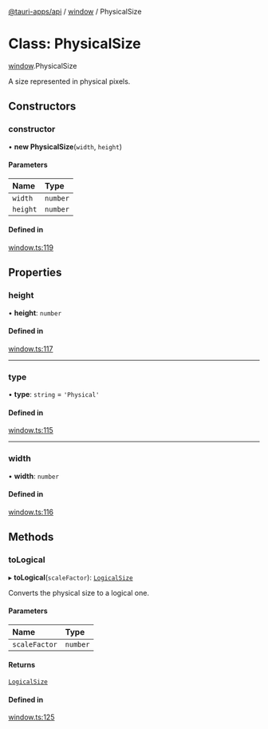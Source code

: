 [@tauri-apps/api](../index.md) / [window](../modules/window.md) / PhysicalSize

# Class: PhysicalSize

[window](../modules/window.md).PhysicalSize

A size represented in physical pixels.

## Constructors

### constructor

• **new PhysicalSize**(`width`, `height`)

#### Parameters

| Name | Type |
| :------ | :------ |
| `width` | `number` |
| `height` | `number` |

#### Defined in

[window.ts:119](https://github.com/tauri-apps/tauri/blob/8edc636/tooling/api/src/window.ts#L119)

## Properties

### height

• **height**: `number`

#### Defined in

[window.ts:117](https://github.com/tauri-apps/tauri/blob/8edc636/tooling/api/src/window.ts#L117)

___

### type

• **type**: `string` = `'Physical'`

#### Defined in

[window.ts:115](https://github.com/tauri-apps/tauri/blob/8edc636/tooling/api/src/window.ts#L115)

___

### width

• **width**: `number`

#### Defined in

[window.ts:116](https://github.com/tauri-apps/tauri/blob/8edc636/tooling/api/src/window.ts#L116)

## Methods

### toLogical

▸ **toLogical**(`scaleFactor`): [`LogicalSize`](window.LogicalSize.md)

Converts the physical size to a logical one.

#### Parameters

| Name | Type |
| :------ | :------ |
| `scaleFactor` | `number` |

#### Returns

[`LogicalSize`](window.LogicalSize.md)

#### Defined in

[window.ts:125](https://github.com/tauri-apps/tauri/blob/8edc636/tooling/api/src/window.ts#L125)
